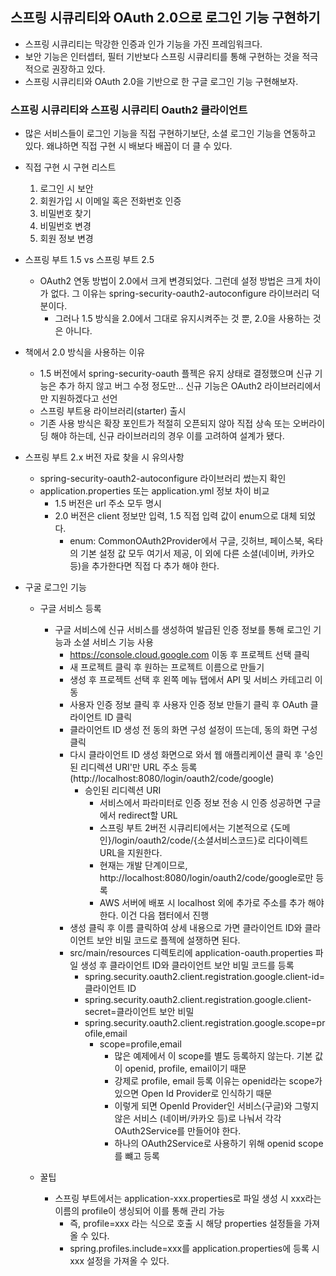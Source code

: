 ## 스프링 시큐리티와 OAuth 2.0으로 로그인 기능 구현하기
- 스프링 시큐리티는 막강한 인증과 인가 기능을 가진 프레임워크다.
- 보안 기능은 인터셉터, 필터 기반보다 스프링 시큐리티를 통해 구현하는 것을 적극적으로 권장하고 있다.
- 스프링 시큐리티와 OAuth 2.0을 기반으로 한 구글 로그인 기능 구현해보자.

### 스프링 시큐리티와 스프링 시큐리티 Oauth2 클라이언트
- 많은 서비스들이 로그인 기능을 직접 구현하기보단, 소셜 로그인 기능을 연동하고 있다. 왜냐하면 직접 구현 시 배보다 배꼽이 더 클 수 있다.
- 직접 구현 시 구현 리스트
  1. 로그인 시 보안
  2. 회원가입 시 이메일 혹은 전화번호 인증
  3. 비밀번호 찾기
  4. 비밀번호 변경
  5. 회원 정보 변경
  
- 스프링 부트 1.5 vs 스프링 부트 2.5
  - OAuth2 연동 방법이 2.0에서 크게 변경되었다. 그런데 설정 방법은 크게 차이가 없다. 그 이유는 spring-security-oauth2-autoconfigure 라이브러리 덕분이다.
    - 그러나 1.5 방식을 2.0에서 그대로 유지시켜주는 것 뿐, 2.0을 사용하는 것은 아니다.

- 책에서 2.0 방식을 사용하는 이유
  - 1.5 버전에서 spring-security-oauth 플젝은 유지 상태로 결정했으며 신규 기능은 추가 하지 않고 버그 수정 정도만... 신규 기능은 OAuth2 라이브러리에서만 지원하겠다고 선언
  - 스프링 부트용 라이브러리(starter) 출시
  - 기존 사용 방식은 확장 포인트가 적절히 오픈되지 않아 직접 상속 또는 오버라이딩 해야 하는데, 신규 라이브러리의 경우 이를 고려하여 설계가 됐다.
   
- 스프링 부트 2.x 버전 자료 찾을 시 유의사항
  - spring-security-oauth2-autoconfigure 라이브러리 썼는지 확인
  - application.properties 또는 application.yml 정보 차이 비교
    - 1.5 버전은 url 주소 모두 명시
    - 2.0 버전은 client 정보만 입력, 1.5 직접 입력 값이 enum으로 대체 되었다.
      - enum: CommonOAuth2Provider에서 구글, 깃허브, 페이스북, 옥타의 기본 설정 값 모두 여기서 제공, 이 외에 다른 소셜(네이버, 카카오 등)을 추가한다면 직접 다 추가 해야 한다.
      
- 구굴 로그인 기능
  - 구글 서비스 등록
     - 구글 서비스에 신규 서비스를 생성하여 발급된 인증 정보를 통해 로그인 기능과 소셜 서비스 기능 사용
       - https://console.cloud.google.com 이동 후 프로젝트 선택 클릭
       - 새 프로젝트 클릭 후 원하는 프로젝트 이름으로 만들기
       - 생성 후 프로젝트 선택 후 왼쪽 메뉴 탭에서 API 및 서비스 카테고리 이동
       - 사용자 인증 정보 클릭 후 사용자 인증 정보 만들기 클릭 후 OAuth 클라이언트 ID 클릭
       - 클라이언트 ID 생성 전 동의 화면 구성 설정이 뜨는데, 동의 화면 구성 클릭
       - 다시 클라이언트 ID 생성 화면으로 와서 웹 애플리케이션 클릭 후 '승인된 리디렉션 URI'만 URL 주소 등록 (http://localhost:8080/login/oauth2/code/google)
         - 승인된 리디렉션 URI
           - 서비스에서 파라미터로 인증 정보 전송 시 인증 성공하면 구글에서 redirect할 URL
           - 스프링 부트 2버전 시큐리티에서는 기본적으로 {도메인}/login/oauth2/code/{소셜서비스코드}로 리다이렉트 URL을 지원한다.
           - 현재는 개발 단계이므로, http://localhost:8080/login/oauth2/code/google로만 등록
           - AWS 서버에 배포 시 localhost 외에 추가로 주소를 추가 해야 한다. 이건 다음 챕터에서 진행
       - 생성 클릭 후 이름 클릭하여 상세 내용으로 가면 클라이언트 ID와 클라이언트 보안 비밀 코드로 플젝에 설쟁하면 된다.
       - src/main/resources 디렉토리에 application-oauth.properties 파일 생성 후 클라이언트 ID와 클라이언트 보안 비밀 코드를 등록
         - spring.security.oauth2.client.registration.google.client-id=클라이언트 ID
         - spring.security.oauth2.client.registration.google.client-secret=클라이언트 보안 비밀
         - spring.security.oauth2.client.registration.google.scope=profile,email
           - scope=profile,email
             - 많은 예제에서 이 scope를 별도 등록하지 않는다. 기본 값이 openid, profile, email이기 때문
             - 강제로 profile, email 등록 이유는 openid라는 scope가 있으면 Open Id Provider로 인식하기 때문
             - 이렇게 되면 OpenId Provider인 서비스(구글)와 그렇지 않은 서비스 (네이버/카카오 등)로 나눠서 각각 OAuth2Service를 만들어야 한다.
             - 하나의 OAuth2Service로 사용하기 위해 openid scope를 뺴고 등록

  - 꿀팁
    - 스프링 부트에서는 application-xxx.properties로 파일 생성 시 xxx라는 이름의 profile이 생싱되어 이를 통해 관리 가능
      - 즉, profile=xxx 라는 식으로 호출 시 해당 properties 설정들을 가져올 수 있다.
      - spring.profiles.include=xxx를 application.properties에 등록 시 xxx 설정을 가져올 수 있다.             
       